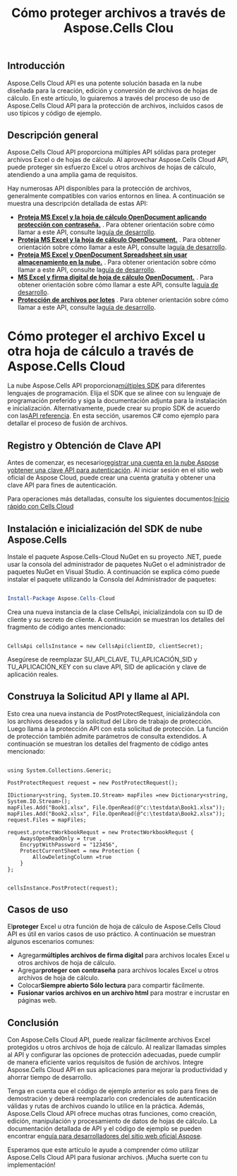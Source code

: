 ﻿---
title: Cómo proteger archivos a través de Aspose.Cells Clou
type: docs
url: /es/how-to-protect-file
description: Cómo proteger archivos a través de Aspose.Cells Cloud
weight: 10
kwords: Excel, Office Cloud, REST API, Hoja de cálculo, PDF, CSV, Json, Markdwon, Cómo proteger archivos a través de Aspose.Cells Cloud
---
## Introducción

Aspose.Cells Cloud API es una potente solución basada en la nube diseñada para la creación, edición y conversión de archivos de hojas de cálculo. En este artículo, lo guiaremos a través del proceso de uso de Aspose.Cells Cloud API para la protección de archivos, incluidos casos de uso típicos y código de ejemplo.

## Descripción general

Aspose.Cells Cloud API proporciona múltiples API sólidas para proteger archivos Excel o de hojas de cálculo. Al aprovechar Aspose.Cells Cloud API, puede proteger sin esfuerzo Excel u otros archivos de hojas de cálculo, atendiendo a una amplia gama de requisitos.


Hay numerosas API disponibles para la protección de archivos, generalmente compatibles con varios entornos en línea. A continuación se muestra una descripción detallada de estas API:

- **[Proteja MS Excel y la hoja de cálculo OpenDocument aplicando protección con contraseña.](https://reference.aspose.cloud/cells/#/Workbook/PostEncryptWorkbook)** . Para obtener orientación sobre cómo llamar a este API, consulte la[guía de desarrollo](https://docs.aspose.cloud/cells/workbook/encrypt/).
- **[Proteja MS Excel y la hoja de cálculo OpenDocument.](https://reference.aspose.cloud/cells/#/Workbook/PostProtectWorkbook)** . Para obtener orientación sobre cómo llamar a este API, consulte la[guía de desarrollo](https://docs.aspose.cloud/cells/workbook/protect/).
- **[Proteja MS Excel y OpenDocument Spreadsheet sin usar almacenamiento en la nube.](https://reference.aspose.cloud/cells/#/LightCells/PostProtect)** . Para obtener orientación sobre cómo llamar a este API, consulte la[guía de desarrollo](https://docs.aspose.cloud/cells/protect/without-using-storage/).
- **[MS Excel y firma digital de hoja de cálculo OpenDocument.](https://reference.aspose.cloud/cells/#/Workbook/PostDigitalSignature)** . Para obtener orientación sobre cómo llamar a este API, consulte la[guía de desarrollo](https://docs.aspose.cloud/cells/workbook/digital-signature/).
- **[Protección de archivos por lotes](https://reference.aspose.cloud/cells/#/Batch/PostBatchProtect)** . Para obtener orientación sobre cómo llamar a este API, consulte la[guía de desarrollo](https://docs.aspose.cloud/cells/batch/protect/).


# Cómo proteger el archivo Excel u otra hoja de cálculo a través de Aspose.Cells Cloud

 La nube Aspose.Cells API proporciona[múltiples SDK](https://github.com/aspose-cells-cloud) para diferentes lenguajes de programación. Elija el SDK que se alinee con su lenguaje de programación preferido y siga la documentación adjunta para la instalación e inicialización. Alternativamente, puede crear su propio SDK de acuerdo con las[API referencia](https://reference.aspose.cloud/cells/). En esta sección, usaremos C# como ejemplo para detallar el proceso de fusión de archivos.


## Registro y Obtención de Clave API

 Antes de comenzar, es necesario[registrar una cuenta en la nube Aspose](https://id.containerize.com/signup) y[obtener una clave API para autenticación](https://dashboard.aspose.cloud/applications). Al iniciar sesión en el sitio web oficial de Aspose Cloud, puede crear una cuenta gratuita y obtener una clave API para fines de autenticación.

 Para operaciones más detalladas, consulte los siguientes documentos:[Inicio rápido con Cells Cloud](https://docs.aspose.cloud/cells/quickstart/)


## Instalación e inicialización del SDK de nube Aspose.Cells

Instale el paquete Aspose.Cells-Cloud NuGet en su proyecto .NET, puede usar la consola del administrador de paquetes NuGet o el administrador de paquetes NuGet en Visual Studio.
A continuación se explica cómo puede instalar el paquete utilizando la Consola del Administrador de paquetes:

```Powershell

Install-Package Aspose.Cells-Cloud

```
Crea una nueva instancia de la clase CellsApi, inicializándola con su ID de cliente y su secreto de cliente. A continuación se muestran los detalles del fragmento de código antes mencionado:

```CSharp

CellsApi cellsInstance = new CellsApi(clientID, clientSecret);

```

Asegúrese de reemplazar SU_API_CLAVE, TU_APLICACIÓN_SID y TU_APLICACIÓN_KEY con su clave API, SID de aplicación y clave de aplicación reales.

## Construya la Solicitud API y llame al API.

Esto crea una nueva instancia de PostProtectRequest, inicializándola con los archivos deseados y la solicitud del Libro de trabajo de protección. Luego llama a la protección API con esta solicitud de protección. La función de protección también admite parámetros de consulta extendidos. A continuación se muestran los detalles del fragmento de código antes mencionado:


```CSharp

using System.Collections.Generic;

PostProtectRequest request = new PostProtectRequest();

IDictionary<string, System.IO.Stream> mapFiles =new Dictionary<string, System.IO.Stream>(); 
mapFiles.Add("Book1.xlsx", File.OpenRead(@"c:\testdata\Book1.xlsx"));
mapFiles.Add("Book2.xlsx", File.OpenRead(@"c:\testdata\Book2.xlsx"));
request.Files = mapFiles;

request.protectWorkbookRequst = new ProtectWorkbookRequst {
    AwaysOpenReadOnly = true ,
    EncryptWithPassword = "123456",
    ProtectCurrentSheet = new Protection { 
        AllowDeletingColumn =true
    }
};


cellsInstance.PostProtect(request);

```


## Casos de uso

 El**proteger** Excel u otra función de hoja de cálculo de Aspose.Cells Cloud API es útil en varios casos de uso práctico. A continuación se muestran algunos escenarios comunes:

-  Agregar**múltiples archivos de firma digital** para archivos locales Excel u otros archivos de hoja de cálculo.
-  Agregar**proteger con contraseña** para archivos locales Excel u otros archivos de hoja de cálculo.
-  Colocar**Siempre abierto Sólo lectura** para compartir fácilmente.
- **Fusionar varios archivos en un archivo html** para mostrar e incrustar en páginas web.

## Conclusión

Con Aspose.Cells Cloud API, puede realizar fácilmente archivos Excel protegidos u otros archivos de hoja de cálculo. Al realizar llamadas simples al API y configurar las opciones de protección adecuadas, puede cumplir de manera eficiente varios requisitos de fusión de archivos. Integre Aspose.Cells Cloud API en sus aplicaciones para mejorar la productividad y ahorrar tiempo de desarrollo.

 Tenga en cuenta que el código de ejemplo anterior es solo para fines de demostración y deberá reemplazarlo con credenciales de autenticación válidas y rutas de archivos cuando lo utilice en la práctica. Además, Aspose.Cells Cloud API ofrece muchas otras funciones, como creación, edición, manipulación y procesamiento de datos de hojas de cálculo. La documentación detallada de API y el código de ejemplo se pueden encontrar en[guía para desarrolladores del sitio web oficial Aspose](/developer-guide/).

Esperamos que este artículo le ayude a comprender cómo utilizar Aspose.Cells Cloud API para fusionar archivos. ¡Mucha suerte con tu implementación!

